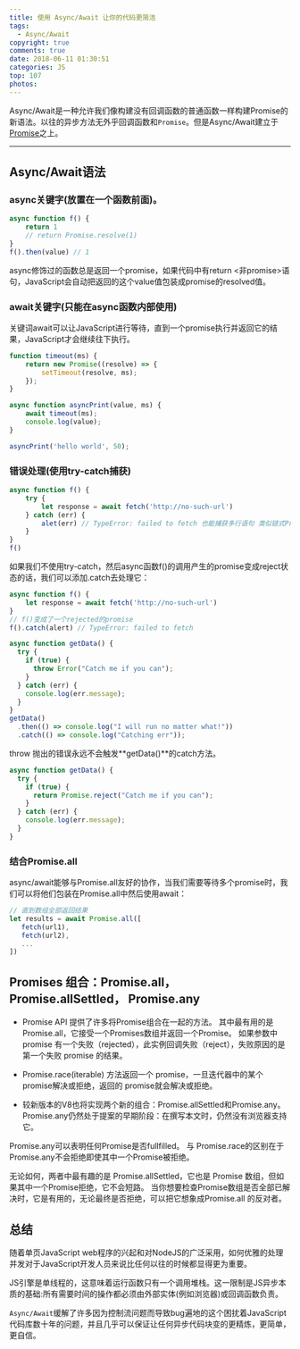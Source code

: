 ```yaml
---
title: 使用 Async/Await 让你的代码更简洁
tags:
  - Async/Await
copyright: true
comments: true
date: 2018-06-11 01:30:51
categories: JS
top: 107
photos:
---
```


Async/Await是一种允许我们像构建没有回调函数的普通函数一样构建Promise的新语法。以往的异步方法无外乎回调函数和`Promise`。但是Async/Await建立于[Promise](https://mydearest.cn/createPromise.html)之上。

---
<!-- more -->

## Async/Await语法
### async关键字(放置在一个函数前面)。

```javascript
async function f() {
    return 1
    // return Promise.resolve(1)
}
f().then(value) // 1
```

async修饰过的函数总是返回一个promise，如果代码中有return <非promise>语句，JavaScript会自动把返回的这个value值包装成promise的resolved值。
### await关键字(只能在async函数内部使用)
关键词await可以让JavaScript进行等待，直到一个promise执行并返回它的结果，JavaScript才会继续往下执行。

```javascript
function timeout(ms) {
    return new Promise((resolve) => {
        setTimeout(resolve, ms);
    });
}

async function asyncPrint(value, ms) {
    await timeout(ms);
    console.log(value);
}

asyncPrint('hello world', 50);
```

### 错误处理(使用try-catch捕获)
```javascript
async function f() {
    try {
        let response = await fetch('http://no-such-url')
    } catch (err) {
        alet(err) // TypeError: failed to fetch 也能捕获多行语句 类似链式Promise最后的单个catch函数
    }
}
f()
```

如果我们不使用try-catch，然后async函数f()的调用产生的promise变成reject状态的话，我们可以添加.catch去处理它：

```javascript
async function f() {
    let response = await fetch('http://no-such-url')
}
// f()变成了一个rejected的promise
f().catch(alert) // TypeError: failed to fetch
```

```js
async function getData() {
  try {
    if (true) {
      throw Error("Catch me if you can");
    }
  } catch (err) {
    console.log(err.message);
  }
}
getData()
  .then(() => console.log("I will run no matter what!"))
  .catch(() => console.log("Catching err"));
```
throw 抛出的错误永远不会触发**getData()**的catch方法。

```js
async function getData() {
  try {
    if (true) {
      return Promise.reject("Catch me if you can");
    }
  } catch (err) {
    console.log(err.message);
  }
}
```

### 结合Promise.all
async/await能够与Promise.all友好的协作，当我们需要等待多个promise时，我们可以将他们包装在Promise.all中然后使用await：

```javascript
// 直到数组全部返回结果
let results = await Promise.all([
   fetch(url1),
   fetch(url2),
   ...
])
```

## Promises 组合：Promise.all，Promise.allSettled， Promise.any
- Promise API 提供了许多将Promise组合在一起的方法。 其中最有用的是Promise.all，它接受一个Promises数组并返回一个Promise。 如果参数中 promise 有一个失败（rejected），此实例回调失败（reject），失败原因的是第一个失败 promise 的结果。

- Promise.race(iterable) 方法返回一个 promise，一旦迭代器中的某个promise解决或拒绝，返回的 promise就会解决或拒绝。

- 较新版本的V8也将实现两个新的组合：Promise.allSettled和Promise.any。 Promise.any仍然处于提案的早期阶段：在撰写本文时，仍然没有浏览器支持它。

Promise.any可以表明任何Promise是否fullfilled。 与 Promise.race的区别在于Promise.any不会拒绝即使其中一个Promise被拒绝。

无论如何，两者中最有趣的是 Promise.allSettled，它也是 Promise 数组，但如果其中一个Promise拒绝，它不会短路。 当你想要检查Promise数组是否全部已解决时，它是有用的，无论最终是否拒绝，可以把它想象成Promise.all 的反对者。

## 总结

随着单页JavaScript web程序的兴起和对NodeJS的广泛采用，如何优雅的处理并发对于JavaScript开发人员来说比任何以往的时候都显得更为重要。

JS引擎是单线程的，这意味着运行函数只有一个调用堆栈。这一限制是JS异步本质的基础:所有需要时间的操作都必须由外部实体(例如浏览器)或回调函数负责。

`Async/Await`缓解了许多因为控制流问题而导致bug遍地的这个困扰着JavaScript代码库数十年的问题，并且几乎可以保证让任何异步代码块变的更精炼，更简单，更自信。